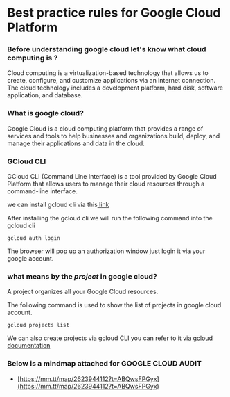 # **Best practice rules for Google Cloud Platform**

### **Before understanding google cloud let's know what cloud computing is ?** ###

Cloud computing is a virtualization-based technology that allows us to create, configure, and customize applications via an internet connection. The cloud technology includes a development platform, hard disk, software application, and database.

### **What is google cloud?**

Google Cloud is a cloud computing platform that provides a range of services and tools to help businesses and organizations build, deploy, and manage their applications and data in the cloud.

### **GCloud CLI**

GCloud CLI (Command Line Interface) is a tool provided by Google Cloud Platform that allows users to manage their cloud resources through a command-line interface.

we can install gcloud cli via this[ link](https://cloud.google.com/sdk/docs/install)

After installing the gcloud cli we will run the following command into the gcloud cli

```
gcloud auth login
```

The browser will pop up an authorization window just login it via your google account.

### **what means by the _project_ in google cloud?**

A project organizes all your Google Cloud resources.

The  following command is used to show the list of projects in google cloud account.

```
gcloud projects list 
```

We can also create projects via gcloud CLI you can refer to it via [gcloud documentation](https://cloud.google.com/sdk/gcloud/reference/projects/create)



### **Below is a mindmap attached for GOOGLE CLOUD AUDIT**

- [https://mm.tt/map/2623944112?t=ABQwsFPGyx](https://mm.tt/map/2623944112?t=ABQwsFPGyx)

